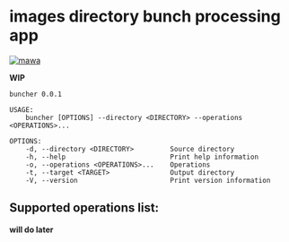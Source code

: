 images directory bunch processing app
=====================================

[![mawa](https://github.com/Miezhiko/buncher/actions/workflows/mawa.yml/badge.svg)](https://github.com/Miezhiko/buncher/actions/workflows/mawa.yml)

**WIP**

```
buncher 0.0.1

USAGE:
    buncher [OPTIONS] --directory <DIRECTORY> --operations <OPERATIONS>...

OPTIONS:
    -d, --directory <DIRECTORY>         Source directory
    -h, --help                          Print help information
    -o, --operations <OPERATIONS>...    Operations
    -t, --target <TARGET>               Output directory
    -V, --version                       Print version information

```

Supported operations list:
--------------------------

**will do later**
